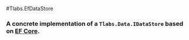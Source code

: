 ﻿#Tlabs.EfDataStore

### A concrete implementation of a `Tlabs.Data.IDataStore` based on [EF Core](https://docs.microsoft.com/ef/core/index).
